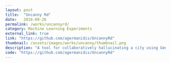 ```yaml
---
layout: post
title:  "Uncanny Rd"
date:   2016-09-26
permalink: /works/uncannyrd/
category: Machine Learning Experiments
external_link: true
link: "https://github.com/agermanidis/UncannyRd"
thumbnail: /assets/images/works/uncanny/thumbnail.png
description: "A tool for collaboratively hallucinating a city using Generative Adversarial Neural Networks. In collaboration with Anastasis Germanidis. "
code: "https://github.com/agermanidis/UncannyRd"
---
```

